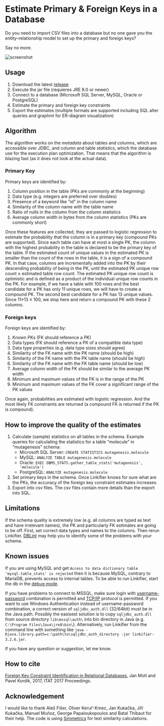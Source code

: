 # Estimate Primary & Foreign Keys in a Database

Do you need to import CSV files into a database but no one gave you the entity–relationship model to set up the primary and foreign keys?

Say no more.

![screenshot](https://github.com/janmotl/linkifier/blob/master/ScreenShot.png)

## Usage

 1. Download the latest [release](https://github.com/janmotl/linkifier/releases)
 2. Execute the jar file (requieres JRE 8.0 or newer)
 3. Connect to a database (Microsoft SQL Server, MySQL, Oracle or PostgreSQL)
 4. Estimate the primary and foreign key constraints
 5. Export the estimates (multiple formats are supported including SQL alter queries and graphml for ER-diagram visualization)
  
## Algorithm
The algorithm works on the *metadata* about tables and columns, which are accessible over JDBC, and column and table *statistics*, which the database use for the execution plan optimization. That means that the algorithm is blazing fast (as it does not look at the actual data).


### Primary Key
Primary keys are identified by:

 1. Column position in the table (PKs are commonly at the beginning)
 2. Data type (e.g. integers are preferred over doubles)
 3. Presence of a keyword like "id" in the column name
 4. Similarity of the column name with the table name
 5. Ratio of nulls in the column from the column statistics
 6. Average column width in bytes from the column statistics (PKs are commonly short)

Once these features are collected, they are passed to logistic regression to estimate the probability that the column is in a primary key (compound PKs are supported). Since each table can have at most a single PK, the column with the highest probability in the table is declared to be the primary key of the table. If the estimated count of unique values in the estimated PK is smaller than the count of the rows in the table, it is a sign of a compound PK. In that case, columns are incrementally added into the PK by their descending probability of being in the PK, until the estimated PK unique row count ≥ estimated table row count. The estimated PK unique row count is optimistic and is defined as a product of the individual unique row counts in the PK. For example, if we have a table with 100 rows and the best candidate for a PK has only 11 unique rows, we will have to create a compound PK. The second best candidate for a PK has 13 unique values. Since 11\*13 ≥ 100, we stop here and return a compound PK with these 2 columns.

### Foreign keys
Foreign keys are identified by:

 1. Known PKs (FK should reference a PK)
 2. Data types (FK should reference a PK of a compatible data type)
 3. Data type properties (e.g. data type sizes should agree) 
 4. Similarity of the FK name with the PK name (should be high)
 5. Similarity of the FK name with the PK table name (should be high)
 6. Similarity of the FK name with the FK table name (should be low)
 7. Average column width of the FK should be similar to the average PK width
 8. Minimum and maximum values of the FK is in the range of the PK
 9. Minimum and maximum values of the FK cover a significant range of the PK values

Once again, probabilities are estimated with logistic regression. And the most likely FK constraints are returned (a compound FK is returned if the PK is compound).

## How to improve the quality of the estimates
 1. Calculate (sample) statistics on all tables in the schema. Example queries for calculating the statistics for a table "molecule" in "mutagenesis" schema: 
    - Microsoft SQL Server: `CREATE STATISTICS mutagenesis.molecule`
    - MySQL: `ANALYZE TABLE mutagenesis.molecule`
    - Oracle: `EXEC DBMS_STATS.gather_table_stats('mutagenesis', 'molecule')`
    - PostgreSQL: `ANALYZE mutagenesis.molecule`
 2. Set primary keys in the schema. Once Linkifier knows for sure what are the PKs, the accuracy of the foreign key constraint estimates increases.
 3. Export into csv files. The csv files contain more details than the export into SQL.

## Limitations
If the schema quality is extremely low (e.g. all columns are typed as text and have irrelevant names), the PK and particularly FK estimates are going to be off. First, set correct data types and names to the columns. Then rerun Linkifier. [DBLint](https://dblint.codeplex.com/) may help you to identify some of the problems with your schema. 

## Known issues
If you are using MySQL and get `Access to data dictionary table 'mysql.table_stats' is rejected` then it is because MySQL, contrary to MariaDB, prevents access to internal tables. To be able to run Linkifier, start the db in the [debug mode](http://datacharmer.blogspot.com/2016/09/showing-hidden-tables-in-mysql-8-data.html).

If you have problems to connect to MSSQL, make sure login with [username-password](https://serverfault.com/questions/246951/set-a-login-with-username-password-for-sql-server-2008-express) combination is permitted and [TCP/IP](https://stackoverflow.com/questions/18841744/jdbc-connection-failed-error-tcp-ip-connection-to-host-failed) protocol is permitted. If you want to use Windows Authentication instead of username-password combination, a correct version of `sqljdbc_auth.dll` (32/64bit) must be in the Java path. Possibly the easisest solution is to copy `sqljdbc_auth.dll` from source directory `lib\mssql\auth\` into bin directory in Java (e.g. `C:\Program Files\Java\jre8\bin\`). Alternatively, run Linkifier from the command line with something like `java -Djava.library.path=c:\path\to\sqljdbc_auth_directory -jar linkifier-3.2.6.jar`.

If you have any question or suggestion, let me know.

## How to cite
[Foreign Key Constraint Identification in Relational Databases](http://ceur-ws.org/Vol-1885/106.pdf),
Jan Motl and Pavel Kordík,
2017,
ITAT 2017 Proceedings.

## Acknowledgement
I would like to thank Aleš Fišer, Oliver Kerul’-Kmec, Jan Kukačka, Jiří Kukačka, Manuel Muñoz, George Papaloukopoulos and Batal Thibaut for their help. The code is using [Simmetrics](https://github.com/Simmetrics/simmetrics) for text similarity calculations.
